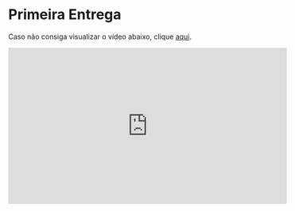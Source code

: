 # Primeira Entrega

Caso não consiga visualizar o vídeo abaixo, clique [aqui](https://www.youtube.com/embed/kb7Fqr4VmL8?si=KPdPwpkWvk2CwEAR).


</center>

<iframe width="560" height="315" src="https://www.youtube.com/embed/kb7Fqr4VmL8?si=KPdPwpkWvk2CwEAR" title="YouTube video player" frameborder="0" allow="accelerometer; autoplay; clipboard-write; encrypted-media; gyroscope; picture-in-picture; web-share" referrerpolicy="strict-origin-when-cross-origin" allowfullscreen></iframe>

<center>